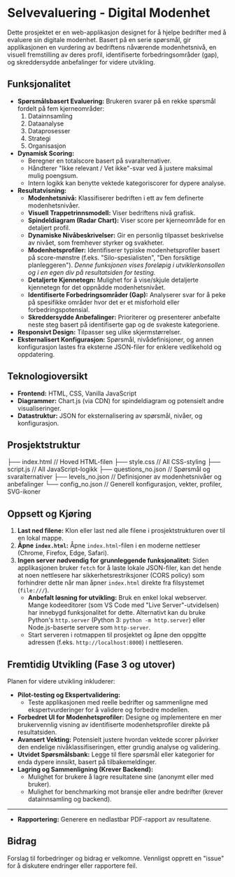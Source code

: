 # Selvevaluering - Digital Modenhet

Dette prosjektet er en web-applikasjon designet for å hjelpe bedrifter med å evaluere sin digitale modenhet. Basert på en serie spørsmål, gir applikasjonen en vurdering av bedriftens nåværende modenhetsnivå, en visuell fremstilling av deres profil, identifiserte forbedringsområder (gap), og skreddersydde anbefalinger for videre utvikling.

## Funksjonalitet

*   **Spørsmålsbasert Evaluering:** Brukeren svarer på en rekke spørsmål fordelt på fem kjerneområder:
    1.  Datainnsamling
    2.  Dataanalyse
    3.  Dataprosesser
    4.  Strategi
    5.  Organisasjon
*   **Dynamisk Scoring:**
    *   Beregner en totalscore basert på svaralternativer.
    *   Håndterer "Ikke relevant / Vet ikke"-svar ved å justere maksimal mulig poengsum.
    *   Intern logikk kan benytte vektede kategoriscorer for dypere analyse.
*   **Resultatvisning:**
    *   **Modenhetsnivå:** Klassifiserer bedriften i ett av fem definerte modenhetsnivåer.
    *   **Visuell Trappetrinnsmodell:** Viser bedriftens nivå grafisk.
    *   **Spindeldiagram (Radar Chart):** Viser score per kjerneområde for en detaljert profil.
    *   **Dynamiske Nivåbeskrivelser:** Gir en personlig tilpasset beskrivelse av nivået, som fremhever styrker og svakheter.
    *   **Modenhetsprofiler:** Identifiserer typiske modenhetsprofiler basert på score-mønstre (f.eks. "Silo-spesialisten", "Den forsiktige planleggeren"). *Denne funksjonen vises foreløpig i utviklerkonsollen og i en egen div på resultatsiden for testing.*
    *   **Detaljerte Kjennetegn:** Mulighet for å vise/skjule detaljerte kjennetegn for det oppnådde modenhetsnivået.
    *   **Identifiserte Forbedringsområder (Gap):** Analyserer svar for å peke på spesifikke områder hvor det er et misforhold eller forbedringspotensial.
    *   **Skreddersydde Anbefalinger:** Prioriterer og presenterer anbefalte neste steg basert på identifiserte gap og de svakeste kategoriene.
*   **Responsivt Design:** Tilpasser seg ulike skjermstørrelser.
*   **Eksternalisert Konfigurasjon:** Spørsmål, nivådefinisjoner, og annen konfigurasjon lastes fra eksterne JSON-filer for enklere vedlikehold og oppdatering.

## Teknologioversikt

*   **Frontend:** HTML, CSS, Vanilla JavaScript
*   **Diagrammer:** Chart.js (via CDN) for spindeldiagram og potensielt andre visualiseringer.
*   **Datastruktur:** JSON for eksternalisering av spørsmål, nivåer, og konfigurasjon.

## Prosjektstruktur
├── index.html // Hoved HTML-filen
├── style.css // All CSS-styling
├── script.js // All JavaScript-logikk
├── questions_no.json // Spørsmål og svaralternativer
├── levels_no.json // Definisjoner av modenhetsnivåer og anbefalinger
└── config_no.json // Generell konfigurasjon, vekter, profiler, SVG-ikoner

## Oppsett og Kjøring

1.  **Last ned filene:** Klon eller last ned alle filene i prosjektstrukturen over til en lokal mappe.
2.  **Åpne `index.html`:** Åpne `index.html`-filen i en moderne nettleser (Chrome, Firefox, Edge, Safari).
3.  **Ingen server nødvendig for grunnleggende funksjonalitet:** Siden applikasjonen bruker `fetch` for å laste lokale JSON-filer, kan det hende at noen nettlesere har sikkerhetsrestriksjoner (CORS policy) som forhindrer dette når man åpner `index.html` direkte fra filsystemet (`file:///`).
    *   **Anbefalt løsning for utvikling:** Bruk en enkel lokal webserver. Mange kodeeditorer (som VS Code med "Live Server"-utvidelsen) har innebygd funksjonalitet for dette. Alternativt kan du bruke Python's `http.server` (Python 3: `python -m http.server`) eller Node.js-baserte servere som `http-server`.
    *   Start serveren i rotmappen til prosjektet og åpne den oppgitte adressen (f.eks. `http://localhost:8000`) i nettleseren.

## Fremtidig Utvikling (Fase 3 og utover)

Planen for videre utvikling inkluderer:

*   **Pilot-testing og Ekspertvalidering:**
    *   Teste applikasjonen med reelle bedrifter og sammenligne med ekspertvurderinger for å validere og forbedre modellen.
*   **Forbedret UI for Modenhetsprofiler:** Designe og implementere en mer brukervennlig visning av identifiserte modenhetsprofiler direkte på resultatsiden.
*   **Avansert Vekting:** Potensielt justere hvordan vektede scorer påvirker den endelige nivåklassifiseringen, etter grundig analyse og validering.
*   **Utvidet Spørsmålsbank:** Legge til flere spørsmål eller kategorier for enda dypere innsikt, basert på tilbakemeldinger.
*   **Lagring og Sammenligning (Krever Backend):**
    *   Mulighet for brukere å lagre resultatene sine (anonymt eller med bruker).
    *   Mulighet for benchmarking mot bransje eller andre bedrifter (krever datainnsamling og backend).
---
*   **Rapportering:** Generere en nedlastbar PDF-rapport av resultatene.

## Bidrag

Forslag til forbedringer og bidrag er velkomne. Vennligst opprett en "issue" for å diskutere endringer eller rapportere feil.

